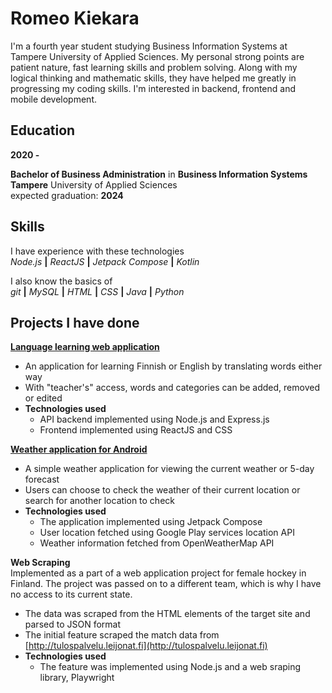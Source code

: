 # Romeo Kiekara

I'm a fourth year student studying Business Information Systems at Tampere University of Applied Sciences.
My personal strong points are patient nature, fast learning skills and problem solving.
Along with my logical thinking and mathematic skills, they have helped me greatly in progressing my coding skills.
I'm interested in backend, frontend and mobile development.

## Education

__2020 -__

__Bachelor of Business Administration__ in __Business Information Systems__<br>
__Tampere__ University of Applied Sciences<br>
expected graduation: __2024__

## Skills

I have experience with these technologies<br>
*Node.js*  __|__  *ReactJS*  __|__  *Jetpack Compose*  __|__  *Kotlin*

I also know the basics of<br>
*git*  __|__  *MySQL*  __|__  *HTML*  __|__  *CSS*  __|__  *Java*  __|__  *Python*

## Projects I have done

__[Language learning web application](https://github.com/Kiekara/fullstack-project)__
- An application for learning Finnish or English by translating words either way
- With "teacher's" access, words and categories can be added, removed or edited
- __Technologies used__
  - API backend implemented using Node.js and Express.js
  - Frontend implemented using ReactJS and CSS

__[Weather application for Android](https://github.com/Kiekara/weather-app)__
- A simple weather application for viewing the current weather or 5-day forecast
- Users can choose to check the weather of their current location or search for another location to check
- __Technologies used__
  - The application implemented using Jetpack Compose
  - User location fetched using Google Play services location API
  - Weather information fetched from OpenWeatherMap API

__Web Scraping__<br>
Implemented as a part of a web application project for female hockey in Finland.
The project was passed on to a different team, which is why I have no access to its current state.
- The data was scraped from the HTML elements of the target site and parsed to JSON format
- The initial feature scraped the match data from [http://tulospalvelu.leijonat.fi](http://tulospalvelu.leijonat.fi)
- __Technologies used__
  - The feature was implemented using Node.js and a web sraping library, Playwright
